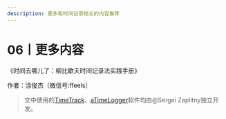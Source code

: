 ```yaml
---
description: 更多和时间记录相关的内容推荐
---
```


# 06丨更多内容

《时间去哪儿了：柳比歇夫时间记录法实践手册》

作者：涂俊杰（微信号:ffeels）

> 文中使用的[TimeTrack](http://timetrack.io/)、[aTimeLogger](http://www.atimelogger.com/)软件均由@Sergei Zaplitny独立开发。

